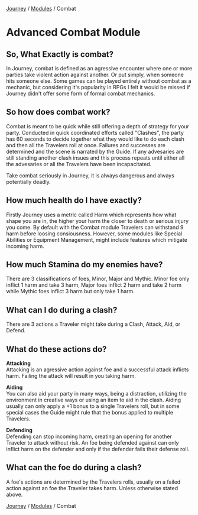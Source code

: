 [Journey](/journey.md) / [Modules](content.md) / Combat

# Advanced Combat Module

## So, What Exactly is combat?
In Journey, combat is defined as an agressive encounter where one or more parties take violent action against another. Or put simply, when someone hits someone else. Some games can be played entirely without combat as a mechanic, but considering it's popularity in RPGs I felt it would be missed if Journey didn't offer some form of formal combat mechanics.

## So how does combat work?
Combat is meant to be quick while still offering a depth of strategy for your party. Conducted in quick coordinated efforts called "Clashes", the party has 60 seconds to decide together what they would like to do each clash and then all the Travelers roll at once. Failures and successes are determined and the scene is narrated by the Guide. If any advesaries are still standing another clash insues and this process repeats until either all the advesaries or all the Travelers have been incapacitated.

Take combat seriously in Journey, it is always dangerous and always potentially deadly.

## How much health do I have exactly?
Firstly Journey uses a metric called Harm which represents how what shape you are in, the higher your harm the closer to death or serious injury you come. By default with the Combat module Travelers can withstand 9 harm before loosing consiousness. However, some modules like Special Abilities or Equipment Management, might include features which  mitigate incoming harm.

## How much Stamina do my enemies have?
There are 3 classifications of foes, Minor, Major and Mythic. Minor foe only inflict 1 harm and take 3 harm, Major foes inflict 2 harm and take 2 harm while Mythic foes inflict 3 harm but only take 1 harm.

## What can I do during a clash?
There are 3 actions a Traveler might take during a Clash, Attack, Aid, or Defend.

## What do these actions do?

**Attacking**  
Attacking is an agressive action against foe and a successful attack inflicts harm. Failing the attack will result in you taking harm.

**Aiding**  
You can also aid your party in many ways, being a distraction, utilizing the environment in creative ways or using an item to aid in the clash. Aiding usually can only apply a +1 bonus to a single Travelers roll, but in some special cases the Guide might rule that the bonus applied to multiple Travelers. 

**Defending**  
Defending can stop incoming harm, creating an opening for another Traveler to attack without risk. An foe being defended against can only inflict harm on the defender and only if the defender fails their defense roll.

## What can the foe do during a clash?
A foe's actions are determined by the Travelers rolls, usually on a failed action against an foe the Traveler takes harm. Unless otherwise stated above.


[Journey](/journey.md) / [Modules](content.md) / Combat